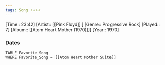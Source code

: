 ```yaml
---
tags: Song ⭐⭐⭐⭐ 
---
```

[Time:: 23:42]
[Artist:: [[Pink Floyd]] ]
[Genre:: Progressive Rock]
[Played:: 7]
[Album:: [[Atom Heart Mother (1970)]]]
[Year:: 1970]
### Dates
````dataview
TABLE Favorite_Song
WHERE Favorite_Song = [[Atom Heart Mother Suite]]
````